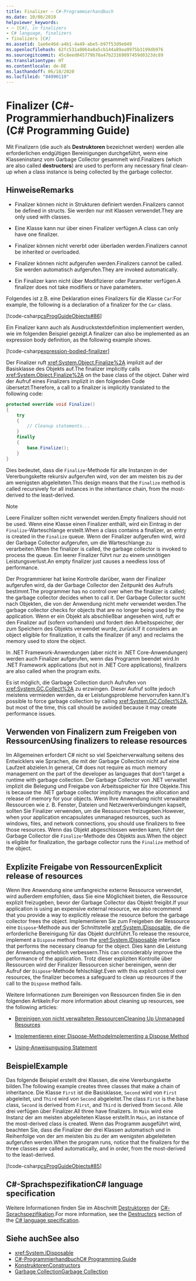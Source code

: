 ```yaml
---
title: Finalizer – C#-Programmierhandbuch
ms.date: 10/08/2018
helpviewer_keywords:
- ~ [C#], in finalizers
- C# language, finalizers
- finalizers [C#]
ms.assetid: 1ae6e46d-a4b1-4a49-abe5-b97f53d9e049
ms.openlocfilehash: 62fc531a8064a8a5cb144a89aa9975b3199db976
ms.sourcegitcommit: 45c8eed045779b70a47b23169897459d0323dc89
ms.translationtype: HT
ms.contentlocale: de-DE
ms.lasthandoff: 06/18/2020
ms.locfileid: "84990119"
---
```

# <a name="finalizers-c-programming-guide"></a><span data-ttu-id="aaf85-102">Finalizer (C#-Programmierhandbuch)</span><span class="sxs-lookup"><span data-stu-id="aaf85-102">Finalizers (C# Programming Guide)</span></span>
<span data-ttu-id="aaf85-103">Mit Finalizern (die auch als **Destruktoren** bezeichnet werden) werden alle erforderlichen endgültigen Bereinigungen durchgeführt, wenn eine Klasseninstanz vom Garbage Collector gesammelt wird.</span><span class="sxs-lookup"><span data-stu-id="aaf85-103">Finalizers (which are also called **destructors**) are used to perform any necessary final clean-up when a class instance is being collected by the garbage collector.</span></span>  
  
## <a name="remarks"></a><span data-ttu-id="aaf85-104">Hinweise</span><span class="sxs-lookup"><span data-stu-id="aaf85-104">Remarks</span></span>  
  
- <span data-ttu-id="aaf85-105">Finalizer können nicht in Strukturen definiert werden.</span><span class="sxs-lookup"><span data-stu-id="aaf85-105">Finalizers cannot be defined in structs.</span></span> <span data-ttu-id="aaf85-106">Sie werden nur mit Klassen verwendet.</span><span class="sxs-lookup"><span data-stu-id="aaf85-106">They are only used with classes.</span></span>  
  
- <span data-ttu-id="aaf85-107">Eine Klasse kann nur über einen Finalizer verfügen.</span><span class="sxs-lookup"><span data-stu-id="aaf85-107">A class can only have one finalizer.</span></span>  
  
- <span data-ttu-id="aaf85-108">Finalizer können nicht vererbt oder überladen werden.</span><span class="sxs-lookup"><span data-stu-id="aaf85-108">Finalizers cannot be inherited or overloaded.</span></span>  
  
- <span data-ttu-id="aaf85-109">Finalizer können nicht aufgerufen werden.</span><span class="sxs-lookup"><span data-stu-id="aaf85-109">Finalizers cannot be called.</span></span> <span data-ttu-id="aaf85-110">Sie werden automatisch aufgerufen.</span><span class="sxs-lookup"><span data-stu-id="aaf85-110">They are invoked automatically.</span></span>  
  
- <span data-ttu-id="aaf85-111">Ein Finalizer kann nicht über Modifizierer oder Parameter verfügen.</span><span class="sxs-lookup"><span data-stu-id="aaf85-111">A finalizer does not take modifiers or have parameters.</span></span>  
  
 <span data-ttu-id="aaf85-112">Folgendes ist z.B. eine Deklaration eines Finalizers für die Klasse `Car`:</span><span class="sxs-lookup"><span data-stu-id="aaf85-112">For example, the following is a declaration of a finalizer for the `Car` class.</span></span>
  
 [!code-csharp[csProgGuideObjects#86](~/samples/snippets/csharp/VS_Snippets_VBCSharp/csProgGuideObjects/CS/Objects.cs#86)]  

<span data-ttu-id="aaf85-113">Ein Finalizer kann auch als Ausdruckstextdefinition implementiert werden, wie im folgenden Beispiel gezeigt.</span><span class="sxs-lookup"><span data-stu-id="aaf85-113">A finalizer can also be implemented as an expression body definition, as the following example shows.</span></span>

[!code-csharp[expression-bodied-finalizer](../../../../samples/snippets/csharp/programming-guide/classes-and-structs/expr-bodied-destructor.cs#1)]  
  
 <span data-ttu-id="aaf85-114">Der Finalizer ruft <xref:System.Object.Finalize%2A> implizit auf der Basisklasse des Objekts auf.</span><span class="sxs-lookup"><span data-stu-id="aaf85-114">The finalizer implicitly calls <xref:System.Object.Finalize%2A> on the base class of the object.</span></span> <span data-ttu-id="aaf85-115">Daher wird der Aufruf eines Finalizers implizit in den folgenden Code übersetzt:</span><span class="sxs-lookup"><span data-stu-id="aaf85-115">Therefore, a call to a finalizer is implicitly translated to the following code:</span></span>  
  
```csharp  
protected override void Finalize()  
{  
    try  
    {  
        // Cleanup statements...  
    }  
    finally  
    {  
        base.Finalize();  
    }  
}  
```  
  
 <span data-ttu-id="aaf85-116">Dies bedeutet, dass die `Finalize`-Methode für alle Instanzen in der Vererbungskette rekursiv aufgerufen wird, von der am meisten bis zu der am wenigsten abgeleiteten.</span><span class="sxs-lookup"><span data-stu-id="aaf85-116">This design means that the `Finalize` method is called recursively for all instances in the inheritance chain, from the most-derived to the least-derived.</span></span>  
  
> [!NOTE]
> <span data-ttu-id="aaf85-117">Leere Finalizer sollten nicht verwendet werden.</span><span class="sxs-lookup"><span data-stu-id="aaf85-117">Empty finalizers should not be used.</span></span> <span data-ttu-id="aaf85-118">Wenn eine Klasse einen Finalizer enthält, wird ein Eintrag in der `Finalize`-Warteschlange erstellt.</span><span class="sxs-lookup"><span data-stu-id="aaf85-118">When a class contains a finalizer, an entry is created in the `Finalize` queue.</span></span> <span data-ttu-id="aaf85-119">Wenn der Finalizer aufgerufen wird, wird der Garbage Collector aufgerufen, um die Warteschlange zu verarbeiten.</span><span class="sxs-lookup"><span data-stu-id="aaf85-119">When the finalizer is called, the garbage collector is invoked to process the queue.</span></span> <span data-ttu-id="aaf85-120">Ein leerer Finalizer führt nur zu einem unnötigen Leistungsverlust.</span><span class="sxs-lookup"><span data-stu-id="aaf85-120">An empty finalizer just causes a needless loss of performance.</span></span>  
  
 <span data-ttu-id="aaf85-121">Der Programmierer hat keine Kontrolle darüber, wann der Finalizer aufgerufen wird, da der Garbage Collector den Zeitpunkt des Aufrufs bestimmt.</span><span class="sxs-lookup"><span data-stu-id="aaf85-121">The programmer has no control over when the finalizer is called; the garbage collector decides when to call it.</span></span> <span data-ttu-id="aaf85-122">Der Garbage Collector sucht nach Objekten, die von der Anwendung nicht mehr verwendet werden.</span><span class="sxs-lookup"><span data-stu-id="aaf85-122">The garbage collector checks for objects that are no longer being used by the application.</span></span> <span data-ttu-id="aaf85-123">Wenn er ein Objekt als abschließbar angesehen wird, ruft er den Finalizer auf (sofern vorhanden) und fordert den Arbeitsspeicher, der zum Speichern des Objekts verwendet wurde, zurück.</span><span class="sxs-lookup"><span data-stu-id="aaf85-123">If it considers an object eligible for finalization, it calls the finalizer (if any) and reclaims the memory used to store the object.</span></span>

 <span data-ttu-id="aaf85-124">In .NET Framework-Anwendungen (aber nicht in .NET Core-Anwendungen) werden auch Finalizer aufgerufen, wenn das Programm beendet wird.</span><span class="sxs-lookup"><span data-stu-id="aaf85-124">In .NET Framework applications (but not in .NET Core applications), finalizers are also called when the program exits.</span></span>
  
 <span data-ttu-id="aaf85-125">Es ist möglich, die Garbage Collection durch Aufrufen von <xref:System.GC.Collect%2A> zu erzwingen. Dieser Aufruf sollte jedoch meistens vermieden werden, da er Leistungsprobleme hervorrufen kann.</span><span class="sxs-lookup"><span data-stu-id="aaf85-125">It's possible to force garbage collection by calling <xref:System.GC.Collect%2A>, but most of the time, this call should be avoided because it may create performance issues.</span></span>  
  
## <a name="using-finalizers-to-release-resources"></a><span data-ttu-id="aaf85-126">Verwenden von Finalizern zum Freigeben von Ressourcen</span><span class="sxs-lookup"><span data-stu-id="aaf85-126">Using finalizers to release resources</span></span>  
 <span data-ttu-id="aaf85-127">Im Allgemeinen erfordert C# nicht so viel Speicherverwaltung seitens des Entwicklers wie Sprachen, die mit der Garbage Collection nicht auf eine Laufzeit abzielen.</span><span class="sxs-lookup"><span data-stu-id="aaf85-127">In general, C# does not require as much memory management on the part of the developer as languages that don't target a runtime with garbage collection.</span></span> <span data-ttu-id="aaf85-128">Der Garbage Collector von .NET verwaltet implizit die Belegung und Freigabe von Arbeitsspeicher für Ihre Objekte.</span><span class="sxs-lookup"><span data-stu-id="aaf85-128">This is because the .NET garbage collector implicitly manages the allocation and release of memory for your objects.</span></span> <span data-ttu-id="aaf85-129">Wenn Ihre Anwendung nicht verwaltete Ressourcen wie z. B. Fenster, Dateien und Netzwerkverbindungen kapselt, sollten Sie Finalizer verwenden, um die Ressourcen freizugeben.</span><span class="sxs-lookup"><span data-stu-id="aaf85-129">However, when your application encapsulates unmanaged resources, such as windows, files, and network connections, you should use finalizers to free those resources.</span></span> <span data-ttu-id="aaf85-130">Wenn das Objekt abgeschlossen werden kann, führt der Garbage Collector die `Finalize`-Methode des Objekts aus.</span><span class="sxs-lookup"><span data-stu-id="aaf85-130">When the object is eligible for finalization, the garbage collector runs the `Finalize` method of the object.</span></span>
  
## <a name="explicit-release-of-resources"></a><span data-ttu-id="aaf85-131">Explizite Freigabe von Ressourcen</span><span class="sxs-lookup"><span data-stu-id="aaf85-131">Explicit release of resources</span></span>  
 <span data-ttu-id="aaf85-132">Wenn Ihre Anwendung eine umfangreiche externe Ressource verwendet, wird außerdem empfohlen, dass Sie eine Möglichkeit bieten, die Ressource explizit freizugeben, bevor der Garbage Collector das Objekt freigibt.</span><span class="sxs-lookup"><span data-stu-id="aaf85-132">If your application is using an expensive external resource, we also recommend that you provide a way to explicitly release the resource before the garbage collector frees the object.</span></span> <span data-ttu-id="aaf85-133">Implementieren Sie zum Freigeben der Ressource eine `Dispose`-Methode aus der Schnittstelle <xref:System.IDisposable>, die die erforderliche Bereinigung für das Objekt durchführt.</span><span class="sxs-lookup"><span data-stu-id="aaf85-133">To release the resource, implement a `Dispose` method from the <xref:System.IDisposable> interface that performs the necessary cleanup for the object.</span></span> <span data-ttu-id="aaf85-134">Dies kann die Leistung der Anwendung erheblich verbessern.</span><span class="sxs-lookup"><span data-stu-id="aaf85-134">This can considerably improve the performance of the application.</span></span> <span data-ttu-id="aaf85-135">Trotz dieser expliziten Kontrolle über Ressourcen wird der Finalizer Ressourcen sicher bereinigen, wenn der Aufruf der `Dispose`-Methode fehlschlägt.</span><span class="sxs-lookup"><span data-stu-id="aaf85-135">Even with this explicit control over resources, the finalizer becomes a safeguard to clean up resources if the call to the `Dispose` method fails.</span></span>  
  
 <span data-ttu-id="aaf85-136">Weitere Informationen zum Bereinigen von Ressourcen finden Sie in den folgenden Artikeln:</span><span class="sxs-lookup"><span data-stu-id="aaf85-136">For more information about cleaning up resources, see the following articles:</span></span>  
  
- [<span data-ttu-id="aaf85-137">Bereinigen von nicht verwalteten Ressourcen</span><span class="sxs-lookup"><span data-stu-id="aaf85-137">Cleaning Up Unmanaged Resources</span></span>](../../../standard/garbage-collection/unmanaged.md)  
  
- [<span data-ttu-id="aaf85-138">Implementieren einer Dispose-Methode</span><span class="sxs-lookup"><span data-stu-id="aaf85-138">Implementing a Dispose Method</span></span>](../../../standard/garbage-collection/implementing-dispose.md)  
  
- [<span data-ttu-id="aaf85-139">Using-Anweisung</span><span class="sxs-lookup"><span data-stu-id="aaf85-139">using Statement</span></span>](../../language-reference/keywords/using-statement.md)  
  
## <a name="example"></a><span data-ttu-id="aaf85-140">Beispiel</span><span class="sxs-lookup"><span data-stu-id="aaf85-140">Example</span></span>  
 <span data-ttu-id="aaf85-141">Das folgende Beispiel erstellt drei Klassen, die eine Vererbungskette bilden.</span><span class="sxs-lookup"><span data-stu-id="aaf85-141">The following example creates three classes that make a chain of inheritance.</span></span> <span data-ttu-id="aaf85-142">Die Klasse `First` ist die Basisklasse, `Second` wird von `First` abgeleitet, und `Third` wird von `Second` abgeleitet.</span><span class="sxs-lookup"><span data-stu-id="aaf85-142">The class `First` is the base class, `Second` is derived from `First`, and `Third` is derived from `Second`.</span></span> <span data-ttu-id="aaf85-143">Alle drei verfügen über Finalizer.</span><span class="sxs-lookup"><span data-stu-id="aaf85-143">All three have finalizers.</span></span> <span data-ttu-id="aaf85-144">In `Main` wird eine Instanz der am meisten abgeleiteten Klasse erstellt.</span><span class="sxs-lookup"><span data-stu-id="aaf85-144">In `Main`, an instance of the most-derived class is created.</span></span> <span data-ttu-id="aaf85-145">Wenn das Programm ausgeführt wird, beachten Sie, dass die Finalizer der drei Klassen automatisch und in Reihenfolge von der am meisten bis zu der am wenigsten abgeleiteten aufgerufen werden.</span><span class="sxs-lookup"><span data-stu-id="aaf85-145">When the program runs, notice that the finalizers for the three classes are called automatically, and in order, from the most-derived to the least-derived.</span></span>  
  
 [!code-csharp[csProgGuideObjects#85](~/samples/snippets/csharp/VS_Snippets_VBCSharp/csProgGuideObjects/CS/Objects.cs#85)]  
  
## <a name="c-language-specification"></a><span data-ttu-id="aaf85-146">C#-Sprachspezifikation</span><span class="sxs-lookup"><span data-stu-id="aaf85-146">C# language specification</span></span>  

<span data-ttu-id="aaf85-147">Weitere Informationen finden Sie im Abschnitt [Destruktoren](~/_csharplang/spec/classes.md#destructors) der [C#-Sprachspezifikation](/dotnet/csharp/language-reference/language-specification/introduction).</span><span class="sxs-lookup"><span data-stu-id="aaf85-147">For more information, see the [Destructors](~/_csharplang/spec/classes.md#destructors) section of the [C# language specification](/dotnet/csharp/language-reference/language-specification/introduction).</span></span>
  
## <a name="see-also"></a><span data-ttu-id="aaf85-148">Siehe auch</span><span class="sxs-lookup"><span data-stu-id="aaf85-148">See also</span></span>

- <xref:System.IDisposable>
- [<span data-ttu-id="aaf85-149">C#-Programmierhandbuch</span><span class="sxs-lookup"><span data-stu-id="aaf85-149">C# Programming Guide</span></span>](../index.md)
- [<span data-ttu-id="aaf85-150">Konstruktoren</span><span class="sxs-lookup"><span data-stu-id="aaf85-150">Constructors</span></span>](./constructors.md)
- [<span data-ttu-id="aaf85-151">Garbage Collection</span><span class="sxs-lookup"><span data-stu-id="aaf85-151">Garbage Collection</span></span>](../../../standard/garbage-collection/index.md)
